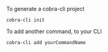 To generate a cobra-cli project

```
cobra-cli init
```

To add another command, to your CLI

```
cobra-cli add yourCommandName
```
